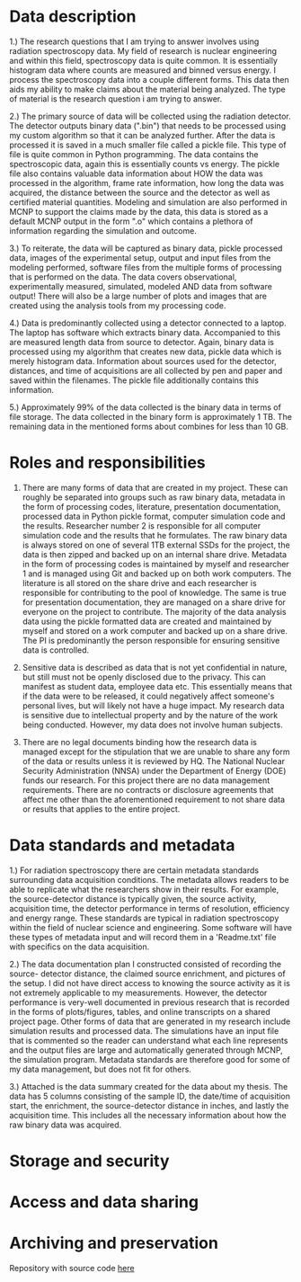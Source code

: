 # Data description

1.) The research questions that I am trying to answer involves using radiation spectroscopy data. 
My field of research is nuclear engineering and within this field, spectroscopy data is quite common.
It is essentially histogram data where counts are measured and binned versus energy. I process the 
spectroscopy data into a couple different forms. This data then aids my ability to make claims
about the material being analyzed. The type of material is the research question i am trying to 
answer. 

2.) The primary source of data will be collected using the radiation detector. The detector outputs
binary data (".bin") that needs to be processed using my custom algorithm so that it can be analyzed 
further. After the data is processed it is saved in a much smaller file called a pickle file. This type 
of file is quite common in Python programming. The data contains the spectroscopic data, again this is
essentially counts vs energy. The pickle file also contains valuable data information about HOW the data 
was processed in the algorithm, frame rate information, how long the data was acquired, the distance 
between the source and the detector as well as certified material quantities. Modeling and simulation are 
also performed in MCNP to support the claims made by the data, this data is stored as a default MCNP 
output in the form ".o" which contains a plethora of information regarding the simulation and outcome.

3.) To reiterate, the data will be captured as binary data, pickle processed data, images of the 
experimental setup, output and input files from the modeling performed, software files from the
multiple forms of processing that is performed on the data. The data covers observational, experimentally
measured, simulated, modeled AND data from software output! There will also be a large number of plots and 
images that are created using the analysis tools from my processing code. 

4.) Data is predominantly collected using a detector connected to a laptop. The laptop has software 
which extracts binary data. Accompanied to this are measured length data from source to detector. 
Again, binary data is processed using my algorithm that creates new data, pickle  data which is 
merely histogram data. Information about sources used for the detector, distances, and time 
of acquisitions are all collected by pen and paper and saved within the filenames. The pickle file
additionally contains this information. 

5.) Approximately 99% of the data collected is the binary data in terms of file storage. The data 
collected in the binary form is approximately 1 TB. The remaining data in the mentioned forms about 
combines for less than 10 GB. 

# Roles and responsibilities

1. There are many forms of data that are created in my project. These can roughly be separated into groups 
such as raw binary data, metadata in the form of processing codes, literature, presentation documentation, 
processed data in Python pickle format, computer simulation code and the results. Researcher number 2 is 
responsible for all computer simulation code and the results that he formulates. The raw binary data is
always stored on one of several 1TB external SSDs for the project, the data is then zipped and backed up
on an internal share drive. Metadata in the form of processing codes is maintained by myself and researcher
1 and is managed using Git and backed up on both work computers. The literature is all stored on the share
drive and each researcher is responsible for contributing to the pool of knowledge. The same is true for 
presentation documentation, they are managed on a share drive for everyone on the project to contribute. 
The majority of the data analysis data using the pickle formatted data are created and maintained by myself
and stored on a work computer and backed up on a share drive. The PI is predominantly the person responsible
for ensuring sensitive data is controlled. 

2. Sensitive data is described as data that is not yet confidential in nature, but still must not be openly
disclosed due to the privacy. This can manifest as student data, employee data etc. This essentially means 
that if the data were to be released, it could negatively affect someone's personal lives, but will likely 
not have a huge impact. My research data is sensitive due to intellectual property and by the nature of the
work being conducted. However, my data does not involve human subjects.

3. There are no legal documents binding how the research data is managed except for the stipulation that we 
are unable to share any form of the data or results unless it is reviewed by HQ. The National Nuclear Security
Administration (NNSA) under the Department of Energy (DOE) funds our research. For this project there are
no data management requirements. There are no contracts or disclosure agreements that affect me other than
the aforementioned requirement to not share data or results that applies to the entire project. 

# Data standards and metadata

1.) For radiation spectroscopy there are certain metadata standards surrounding
data acquisition conditions. The metadata allows readers to be able to replicate
what the researchers show in their results. For example, the source-detector 
distance is typically given, the source activity, acquisition time, the detector 
performance in terms of resolution, efficiency and energy range. These standards
are typical in radiation spectroscopy within the field of nuclear science and engineering.
Some software will have these types of metadata input and will record them in
a 'Readme.txt' file with specifics on the data acquisition.
 
2.) The data documentation plan I constructed consisted of recording the source-
detector distance, the claimed source enrichment, and pictures of the setup. I
did not have direct access to knowing the source activity as it is not extremely
applicable to my measurements. However, the detector performance is very-well documented 
in previous research that is recorded in the forms of plots/figures, tables, and online
transcripts on a shared project page. Other forms of data that are generated in my 
research include simulation results and processed data. The simulations have an
input file that is commented so the reader can understand what each line represents 
and the output files are large and automatically generated through MCNP, the simulation
program. Metadata standards are therefore good for some of my data management, but 
does not fit for others. 

3.) Attached is the data summary created for the data about my thesis. The data has 5 
columns consisting of the sample ID, the date/time of acquisition start, the enrichment, 
the source-detector distance in inches, and lastly the acquisition time. This includes
all the necessary information about how the raw binary data was acquired. 

# Storage and security

# Access and data sharing

# Archiving and preservation

Repository with source code [here](https://github.com/clarallebot/GRAD521_DMPtemplate)
